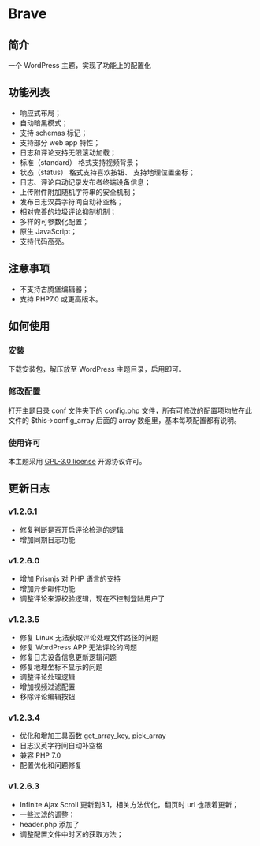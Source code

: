 # Brave
## 简介
一个 WordPress 主题，实现了功能上的配置化

## 功能列表
- 响应式布局；
- 自动暗黑模式；
- 支持 schemas 标记；
- 支持部分 web app 特性；
- 日志和评论支持无限滚动加载；
- 标准（standard） 格式支持视频背景；
- 状态（status） 格式支持喜欢按钮、 支持地理位置坐标；
- 日志、评论自动记录发布者终端设备信息；
- 上传附件附加随机字符串的安全机制；
- 发布日志汉英字符间自动补空格；
- 相对完善的垃圾评论抑制机制；
- 多样的可参数化配置；
- 原生 JavaScript；
- 支持代码高亮。


## 注意事项
- 不支持古腾堡编辑器；
- 支持 PHP7.0 或更高版本。

## 如何使用
### 安装
下载安装包，解压放至 WordPress 主题目录，启用即可。

### 修改配置
打开主题目录 conf 文件夹下的 config.php 文件，所有可修改的配置项均放在此文件的 $this->config_array 后面的 array 数组里，基本每项配置都有说明。

### 使用许可
本主题采用 [GPL-3.0 license](https://github.com/yusn/Brave/blob/main/LICENSE.md) 开源协议许可。

## 更新日志

### v1.2.6.1
- 修复判断是否开启评论检测的逻辑
- 增加同期日志功能

### v1.2.6.0
- 增加 Prismjs 对 PHP 语言的支持
- 增加异步邮件功能
- 调整评论来源校验逻辑，现在不控制登陆用户了

### v1.2.3.5
- 修复 Linux 无法获取评论处理文件路径的问题
- 修复 WordPress APP 无法评论的问题
- 修复日志设备信息更新逻辑问题
- 修复地理坐标不显示的问题
- 调整评论处理逻辑
- 增加视频过滤配置
- 移除评论编辑按钮

### v1.2.3.4
- 优化和增加工具函数 get_array_key, pick_array
- 日志汉英字符间自动补空格
- 兼容 PHP 7.0
- 配置优化和问题修复

### v1.2.6.3
- Infinite Ajax Scroll 更新到3.1，相关方法优化，翻页时 url 也跟着更新；
- 一些过滤的调整；
- header.php 添加了
- 调整配置文件中时区的获取方法；